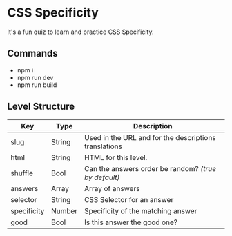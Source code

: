 # CSS Specificity
It's a fun quiz to learn and practice CSS Specificity.

## Commands
- npm i
- npm run dev
- npm run build

## Level Structure
| Key | Type | Description |
| --- | ---- | ----------- |
| slug | String | Used in the URL and for the descriptions translations |
| html | String | HTML for this level. |
| shuffle | Bool | Can the answers order be random? *(true by default)* |
| answers | Array | Array of answers |    
| selector | String | CSS Selector for an answer |
| specificity | Number | Specificity of the matching answer |
| good | Bool | Is this answer the good one? | 
